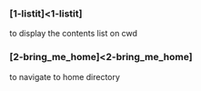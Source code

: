 ### [1-listit]<1-listit]
to display the contents list on cwd

### [2-bring_me_home]<2-bring_me_home]
to navigate to home directory
